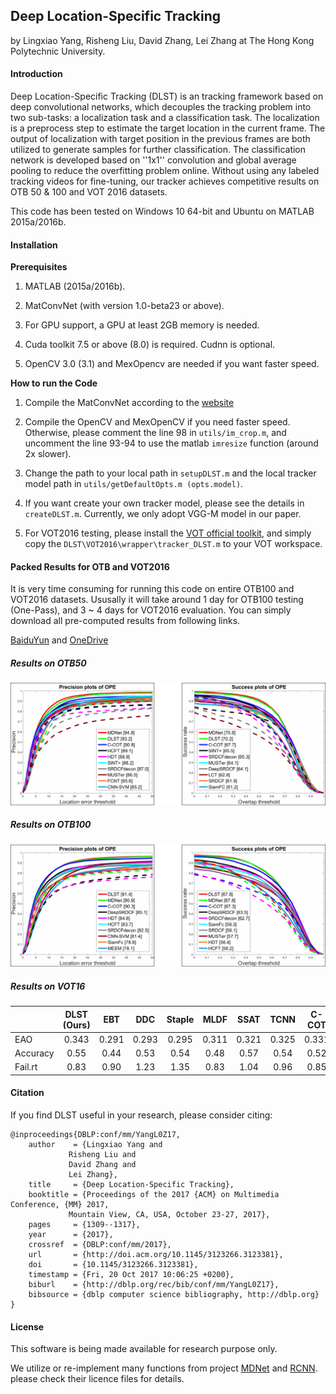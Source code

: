 ## Deep Location-Specific Tracking

by Lingxiao Yang, Risheng Liu, David Zhang, Lei Zhang at The Hong Kong Polytechnic University.


#### Introduction
Deep Location-Specific Tracking (DLST) is an tracking framework based on deep convolutional networks, which decouples the tracking problem into two sub-tasks: a localization task and a classification task. The localization is a preprocess step to estimate the target location in the current frame. The output of localization with target position in the previous frames are both utilized to generate samples for further classification. The classification network is developed based on ''1x1'' convolution and global average pooling to reduce the overfitting problem online. Without using any labeled tracking videos for fine-tuning, our tracker achieves competitive results on OTB 50 & 100 and VOT 2016 datasets.

This code has been tested on Windows 10 64-bit and Ubuntu on MATLAB 2015a/2016b.


#### Installation

**Prerequisites**
	
1. MATLAB (2015a/2016b).

2. MatConvNet (with version 1.0-beta23 or above).
	
3. For GPU support, a GPU at least 2GB memory is needed. 
	
4. Cuda toolkit 7.5 or above (8.0) is required. Cudnn is optional. 

5. OpenCV 3.0 (3.1) and MexOpencv are needed if you want faster speed.

**How to run the Code**

1. Compile the MatConvNet according to the [website](http://www.vlfeat.org/matconvnet/)

2. Compile the OpenCV and MexOpenCV if you need faster speed. Otherwise, please comment the line 98
in ``utils/im_crop.m``, and uncomment the line 93-94 to use the matlab ``imresize`` function (around 2x slower).

3. Change the path to your local path in ``setupDLST.m`` and the local tracker model path in ``utils/getDefaultOpts.m (opts.model)``.

4. If you want create your own tracker model, please see the details in ``createDLST.m``. Currently, we only adopt VGG-M model in our paper.

5. For VOT2016 testing, please install the [VOT official toolkit](https://github.com/votchallenge/vot-toolkit), and simply 
copy the ``DLST\VOT2016\wrapper\tracker_DLST.m`` to your VOT workspace. 


#### Packed Results for OTB and VOT2016

It is very time consuming for running this code on entire OTB100 and VOT2016 datasets. Ususally it will take around 1 day for OTB100 testing (One-Pass), and 3 ~ 4 days for VOT2016 evaluation. You can simply download all pre-computed results from following links.

[BaiduYun](https://pan.baidu.com/s/1gfvfyjL) and [OneDrive](https://1drv.ms/f/s!AjoDviVXbtjXgyzr_Nnc16AUS_yO)


##### Results on OTB50

![OTB50](https://raw.githubusercontent.com/ZjjConan/DLST/master/resultPlots/otb50.png)

##### Results on OTB100

![OTB100](https://raw.githubusercontent.com/ZjjConan/DLST/master/resultPlots/otb100.png)

##### Results on VOT16

|	       |    DLST (Ours)  |  EBT   |  DDC   | Staple |  MLDF  |  SSAT  | TCNN   | C-COT  |
| :----    |    :----:       | :----: | :----: | :----: | :----: | :----: | :----: | :----: |
|  EAO     |    0.343        | 0.291  | 0.293  | 0.295  | 0.311  | 0.321  | 0.325  | 0.331  |
| Accuracy |    0.55         | 0.44   | 0.53   | 0.54   | 0.48   | 0.57   | 0.54   | 0.52   |
| Fail.rt  |    0.83	     | 0.90   | 1.23   | 1.35   | 0.83   | 1.04   | 0.96   | 0.85   |


#### Citation
If you find DLST useful in your research, please consider citing:

	@inproceedings{DBLP:conf/mm/YangL0Z17,
		author    = {Lingxiao Yang and
			     Risheng Liu and
			     David Zhang and
			     Lei Zhang},
		title     = {Deep Location-Specific Tracking},
		booktitle = {Proceedings of the 2017 {ACM} on Multimedia Conference, {MM} 2017,
			     Mountain View, CA, USA, October 23-27, 2017},
		pages     = {1309--1317},
		year      = {2017},
		crossref  = {DBLP:conf/mm/2017},
		url       = {http://doi.acm.org/10.1145/3123266.3123381},
		doi       = {10.1145/3123266.3123381},
		timestamp = {Fri, 20 Oct 2017 10:06:25 +0200},
		biburl    = {http://dblp.org/rec/bib/conf/mm/YangL0Z17},
		bibsource = {dblp computer science bibliography, http://dblp.org}
	}

#### License

This software is being made available for research purpose only. 

We utilize or re-implement many functions from project [MDNet](https://github.com/HyeonseobNam/MDNet) and 
[RCNN](https://github.com/rbgirshick/rcnn). please check their licence files for details.
